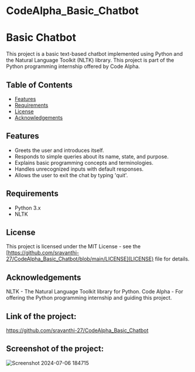# CodeAlpha_Basic_Chatbot
# Basic Chatbot

This project is a basic text-based chatbot implemented using Python and the Natural Language Toolkit (NLTK) library. This project is part of the Python programming internship offered by Code Alpha.

## Table of Contents

- [Features](#features)
- [Requirements](#requirements)
- [License](#license)
- [Acknowledgements](#acknowledgements)

## Features

- Greets the user and introduces itself.
- Responds to simple queries about its name, state, and purpose.
- Explains basic programming concepts and terminologies.
- Handles unrecognized inputs with default responses.
- Allows the user to exit the chat by typing 'quit'.

## Requirements

- Python 3.x
- NLTK

## License

This project is licensed under the MIT License - see the [https://github.com/sravanthi-27/CodeAlpha_Basic_Chatbot/blob/main/LICENSE](LICENSE) file for details.

## Acknowledgements

NLTK - The Natural Language Toolkit library for Python.
Code Alpha - For offering the Python programming internship and guiding this project.

## Link of the project:

https://github.com/sravanthi-27/CodeAlpha_Basic_Chatbot

## Screenshot of the project:

![Screenshot 2024-07-06 184715](https://github.com/sravanthi-27/CodeAlpha_Basic_Chatbot/assets/170450054/520f5d4e-3bf7-4c65-a93a-854e60bfb33b)

